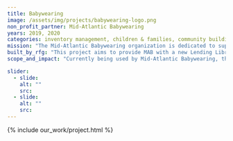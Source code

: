 ```yaml
---
title: Babywearing
image: /assets/img/projects/babywearing-logo.png
non_profit_partner: Mid-Atlantic Babywearing
years: 2019, 2020
categories: inventory management, children & families, community building, youth issues
mission: "The Mid-Atlantic Babywearing organization is dedicated to supporting the wearing of babies and toddlers for all caregivers. The MAB Volunteers love holding their babies, toddlers and older children close with baby carriers and work to spread that joy throughout the south-eastern and south-central areas of Pennsylvania."
built_by_rfg: "This project aims to provide MAB with a new Lending Library that is more cost effective and provides the same capabilities as their existing system with an emphasis on tailoring the experience to better suit the needs of this organization."
scope_and_impact: "Currently being used by Mid-Atlantic Babywearing, this app is multi-tenant and will soon be used by other babywearing groups."

slider:
  - slide: 
    alt: ""
    src: 
  - slide: 
    alt: ""
    src: 
---
```


{% include our_work/project.html %}
